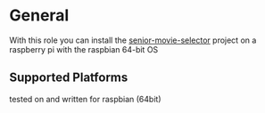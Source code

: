 # General

With this role you can install the [senior-movie-selector](https://github.com/JohannesFleischer/senior-movie-selector) project on a raspberry pi with the raspbian 64-bit OS

## Supported Platforms

tested on and written for raspbian (64bit)
